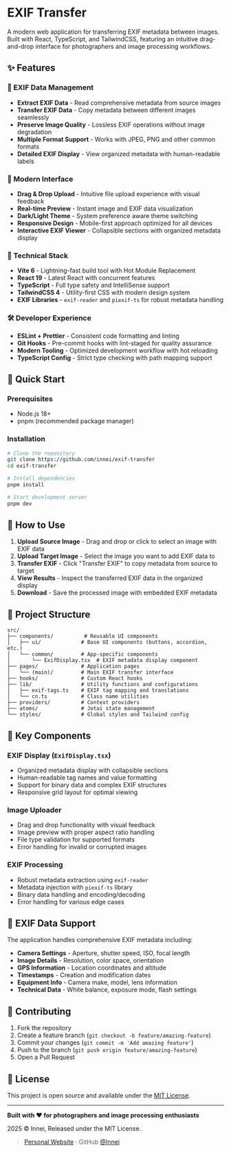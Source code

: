 # EXIF Transfer

A modern web application for transferring EXIF metadata between images. Built with React, TypeScript, and TailwindCSS, featuring an intuitive drag-and-drop interface for photographers and image processing workflows.

## ✨ Features

### 📸 EXIF Data Management

- **Extract EXIF Data** - Read comprehensive metadata from source images
- **Transfer EXIF Data** - Copy metadata between different images seamlessly
- **Preserve Image Quality** - Lossless EXIF operations without image degradation
- **Multiple Format Support** - Works with JPEG, PNG and other common formats
- **Detailed EXIF Display** - View organized metadata with human-readable labels

### 🎨 Modern Interface

- **Drag & Drop Upload** - Intuitive file upload experience with visual feedback
- **Real-time Preview** - Instant image and EXIF data visualization
- **Dark/Light Theme** - System preference aware theme switching
- **Responsive Design** - Mobile-first approach optimized for all devices
- **Interactive EXIF Viewer** - Collapsible sections with organized metadata display

### 🚀 Technical Stack

- **Vite 6** - Lightning-fast build tool with Hot Module Replacement
- **React 19** - Latest React with concurrent features
- **TypeScript** - Full type safety and IntelliSense support
- **TailwindCSS 4** - Utility-first CSS with modern design system
- **EXIF Libraries** - `exif-reader` and `piexif-ts` for robust metadata handling

### 🛠️ Developer Experience

- **ESLint + Prettier** - Consistent code formatting and linting
- **Git Hooks** - Pre-commit hooks with lint-staged for quality assurance
- **Modern Tooling** - Optimized development workflow with hot reloading
- **TypeScript Config** - Strict type checking with path mapping support

## 🚀 Quick Start

### Prerequisites

- Node.js 18+
- pnpm (recommended package manager)

### Installation

```bash
# Clone the repository
git clone https://github.com/innei/exif-transfer
cd exif-transfer

# Install dependencies
pnpm install

# Start development server
pnpm dev
```

## 🎯 How to Use

1. **Upload Source Image** - Drag and drop or click to select an image with EXIF data
2. **Upload Target Image** - Select the image you want to add EXIF data to
3. **Transfer EXIF** - Click "Transfer EXIF" to copy metadata from source to target
4. **View Results** - Inspect the transferred EXIF data in the organized display
5. **Download** - Save the processed image with embedded EXIF metadata

## 📁 Project Structure

```
src/
├── components/          # Reusable UI components
│   ├── ui/             # Base UI components (buttons, accordion, etc.)
│   └── common/         # App-specific components
│       └── ExifDisplay.tsx  # EXIF metadata display component
├── pages/              # Application pages
│   └── (main)/         # Main EXIF transfer interface
├── hooks/              # Custom React hooks
├── lib/                # Utility functions and configurations
│   ├── exif-tags.ts    # EXIF tag mapping and translations
│   └── cn.ts           # Class name utilities
├── providers/          # Context providers
├── atoms/              # Jotai state management
└── styles/             # Global styles and Tailwind config
```

## 🔧 Key Components

### EXIF Display (`ExifDisplay.tsx`)

- Organized metadata display with collapsible sections
- Human-readable tag names and value formatting
- Support for binary data and complex EXIF structures
- Responsive grid layout for optimal viewing

### Image Uploader

- Drag and drop functionality with visual feedback
- Image preview with proper aspect ratio handling
- File type validation for supported formats
- Error handling for invalid or corrupted images

### EXIF Processing

- Robust metadata extraction using `exif-reader`
- Metadata injection with `piexif-ts` library
- Binary data handling and encoding/decoding
- Error handling for various edge cases

## 🎨 EXIF Data Support

The application handles comprehensive EXIF metadata including:

- **Camera Settings** - Aperture, shutter speed, ISO, focal length
- **Image Details** - Resolution, color space, orientation
- **GPS Information** - Location coordinates and altitude
- **Timestamps** - Creation and modification dates
- **Equipment Info** - Camera make, model, lens information
- **Technical Data** - White balance, exposure mode, flash settings

## 🤝 Contributing

1. Fork the repository
2. Create a feature branch (`git checkout -b feature/amazing-feature`)
3. Commit your changes (`git commit -m 'Add amazing feature'`)
4. Push to the branch (`git push origin feature/amazing-feature`)
5. Open a Pull Request

## 📄 License

This project is open source and available under the [MIT License](LICENSE).

---

**Built with ❤️ for photographers and image processing enthusiasts**

2025 © Innei, Released under the MIT License.

> [Personal Website](https://innei.ren/) · GitHub [@Innei](https://github.com/innei/)
